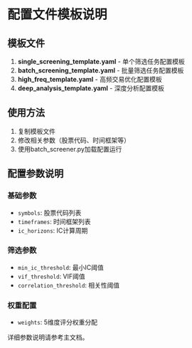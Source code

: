 # 配置文件模板说明

## 模板文件

1. **single_screening_template.yaml** - 单个筛选任务配置模板
2. **batch_screening_template.yaml** - 批量筛选任务配置模板  
3. **high_freq_template.yaml** - 高频交易优化配置模板
4. **deep_analysis_template.yaml** - 深度分析配置模板

## 使用方法

1. 复制模板文件
2. 修改相关参数（股票代码、时间框架等）
3. 使用batch_screener.py加载配置运行

## 配置参数说明

### 基础参数
- `symbols`: 股票代码列表
- `timeframes`: 时间框架列表
- `ic_horizons`: IC计算周期

### 筛选参数
- `min_ic_threshold`: 最小IC阈值
- `vif_threshold`: VIF阈值
- `correlation_threshold`: 相关性阈值

### 权重配置
- `weights`: 5维度评分权重分配

详细参数说明请参考主文档。
